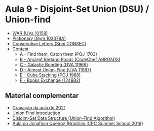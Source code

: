 # Aula 9 - Disjoint-Set Union (DSU) / Union-find

- [WAR (UVa 10158)](./Códigos/war.cpp)
- [Pictionary (Gym 102078A)](./Códigos/102078A_pictionary.cpp)
- [Consecutive Letters (Spoj CONSEC)](./Códigos/CONSEC.cpp)
- [Contest](https://vjudge.net/contest/499189)
    - A - Find them, Catch them (POJ 1703)
    - [B - Ancient Berland Roads (CodeChef ABROADS)](./Códigos/AncientBerlandRoads.cpp)
    - [C - Galactic Bonding (UVA 11966)](./Códigos/GalacticBonding.cpp)
    - [D - Almost Union-Find (UVA 11987)](./Códigos/GalacticBonding.cpp)
    - [E - Cube Stacking (POJ 1988)](./Códigos/CubeStacking.cpp)
    - [F - Books Exchange (1249B2)](./Códigos/BooksExchange.cpp)

<h2>Material complementar</h2>

- [Gravação da aula de 2021](https://youtu.be/viJTzqbYIkU)
- [Union Find Introduction](https://www.youtube.com/watch?v=ibjEGG7ylHk)
- [Disjoint-Set Data Structure (Union-Find Algorithm)](https://www.techiedelight.com/disjoint-set-data-structure-union-find-algorithm/)
- [Aula do Jonathan Queiroz (Brazilian ICPC Summer School 2019)](https://youtu.be/ARgMteH_K7A?t=7547)
